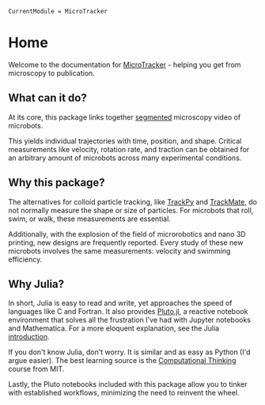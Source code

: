 ```@meta
CurrentModule = MicroTracker
```

# Home

Welcome to the documentation for [MicroTracker](https://github.com/czimm79/MicroTracker.jl) - helping you get from microscopy to publication.

## What can it do?

At its core, this package links together [segmented](https://en.wikipedia.org/wiki/Image_segmentation) microscopy video of microbots.

 This yields individual trajectories with time, position, and shape. Critical measurements like velocity, rotation rate, and traction can be obtained for an arbitrary amount of microbots across many experimental conditions.

## Why this package?

The alternatives for colloid particle tracking, like [TrackPy](https://soft-matter.github.io/trackpy/v0.5.0/) and [TrackMate](https://www.sciencedirect.com/science/article/pii/S1046202316303346), do not normally measure the shape or size of particles. For microbots that roll, swim, or walk, these measurements are essential. 

Additionally, with the explosion of the field of microrobotics and nano 3D printing, new designs are frequently reported. Every study of these new microbots involves the same measurements: velocity and swimming efficiency.

## Why Julia?

In short, Julia is easy to read and write, yet approaches the speed of languages like C and Fortran. It also provides [Pluto.jl](https://github.com/fonsp/Pluto.jl), a reactive notebook environment that solves all the frustration I've had with Jupyter notebooks and Mathematica. For a more eloquent explanation, see the Julia [introduction](https://docs.julialang.org/en/v1/).

If you don't know Julia, don't worry. It is similar and as easy as Python (I'd argue easier). The best learning source is the [Computational Thinking](https://computationalthinking.mit.edu/Spring21/) course from MIT.

Lastly, the Pluto notebooks included with this package allow you to tinker with established workflows, minimizing the need to reinvent the wheel.

